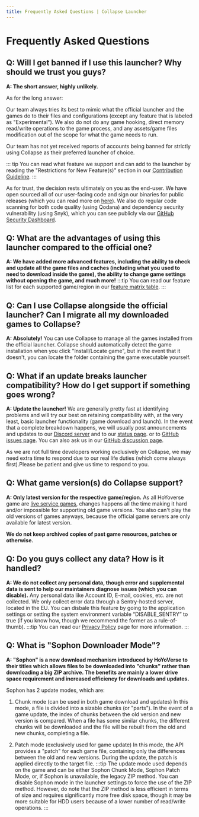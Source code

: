 ```yaml
---
title: Frequently Asked Questions | Collapse Launcher
---
```


# Frequently Asked Questions

## Q: Will I get banned if I use this launcher? Why should we trust you guys?
**A: The short answer, highly unlikely.**

As for the long answer:

Our team always tries its best to mimic what the official launcher and the games do to their files and configurations (except any feature that is labeled as "Experimental"). We also do not do any game hooking, direct memory read/write operations to the game process, and any assets/game files modification out of the scope for what the game needs to run.

Our team has not yet received reports of accounts being banned for strictly using Collapse as their preferred launcher of choice.

::: tip
You can read what feature we support and can add to the launcher by reading the "Restrictions for New Feature(s)" section in our [Contribution Guideline](/docs/contrib.html).
:::

As for trust, the decision rests ultimately on you as the end-user. We have open sourced all of our user-facing code and sign our binaries for public releases (which you can read more on [here](/docs/legals/code-signing-policy)). We also do regular code scanning for both code quality (using Qodana) and dependency security vulnerability (using Snyk), which you can see publicly via our <a href="https://github.com/CollapseLauncher/Collapse/security" target="_blank">GitHub Security Dashboard</a>.

## Q: What are the advantages of using this launcher compared to the official one?
**A: We have added more advanced features, including the ability to check and update all the game files and caches (including what you used to need to download inside the game), the ability to change game settings without opening the game, and much more!**
:::tip
You can read our feature list for each supported game/region in our [feature matrix table](/features).
:::

## Q: Can I use Collapse alongside the official launcher? Can I migrate all my downloaded games to Collapse?
**A: Absolutely!**
You can use Collapse to manage all the games installed from the official launcher. Collapse should automatically detect the game installation when you click "Install/Locate game", but in the event that it doesn't, you can locate the folder containing the game executable yourself.

## Q: What if an update breaks launcher compatibility? How do I get support if something goes wrong?
**A: Update the launcher!**
We are generally pretty fast at identifying problems and will try our best on retaining compatibility with, at the very least, basic launcher functionality (game download and launch). In the event that a complete breakdown happens, we will usually post announcements and updates to our [Discord server](https://discord.gg/vJd2exaS7j) and to our [status page](https://status.collapselauncher.com). or to [GitHub issues page](https://github.com/CollapseLauncher/Collapse/issues). You can also ask us in our [GitHub discussion page](https://github.com/orgs/CollapseLauncher/discussions).

As we are not full time developers working exclusively on Collapse, we may need extra time to respond due to our real life duties (which come always first).Please be patient and give us time to respond to you.

## Q: What game version(s) do Collapse support?
**A: Only latest version for the respective game/region.**
As all HoYoverse game are <a href="https://en.wikipedia.org/wiki/Live_service_game" target="_blank">live service games</a>, changes happens all the time making it hard and/or impossible for supporting old game versions. You also can't play the old versions of games anyways, because the official game servers are only available for latest version.

**We do not keep archived copies of past game resources, patches or otherwise.**

## Q: Do you guys collect any data? How is it handled?
**A: We do not collect any personal data, though error and supplemental data is sent to help our maintainers diagnose issues (which you can disable).**
Any personal data like Account ID, E-mail, cookies, etc. are not collected. We only collect error data through a Sentry-hosted server, located in the EU. You can disbale this feature by going to the application settings or setting the system environment variable “DISABLE_SENTRY” to true (if you know how, though we recommend the former as a rule-of-thumb).
:::tip
You can read our <a href="/docs/legals/privacy.html" target="_blank">Privacy Policy</a> page for more information.
:::

## Q: What is "Sophon Downloader Mode"?
**A: "Sophon" is a new download mechanism introduced by HoYoVerse to their titles which allows files to be downloaded into "chunks" rather than downloading a big ZIP archive. The benefits are mainly a lower drive space requirement and increased efficiency for downloads and updates.**

Sophon has 2 update modes, which are:
1. Chunk mode (can be used in both game download and updates)
    In this mode, a file is divided into a sizable chunks (or "parts"). In the event of a game update, the index of chunks between the old version and new version is compared. When a file has some similar chunks, the different chunks will be downloaded and the file will be rebuilt from the old and new chunks, completing a file.

2. Patch mode (exclusively used for game update)
   In this mode, the API provides a "patch" for each game file, containing only the differences between the old and new versions. During the update, the patch is applied directly to the target file.
:::tip
The update mode used depends on the game and can be either Sophon Chunk Mode, Sophon Patch Mode, or, if Sophon is unavailable, the legacy ZIP method. You can disable Sophon mode in the launcher settings to force the use of the ZIP method. However, do note that the ZIP method is less efficient in terms of size and requires significantly more free disk space, though it may be more suitable for HDD users because of a lower number of read/write operations.
:::